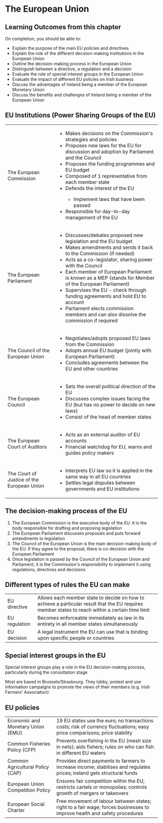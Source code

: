 # The European Union

## Learning Outcomes from this chapter​
On completion, you should be able to:
- Explain the purpose of the main EU policies and directives​
- Explain the role of the different decision-making institutions in the European Union ​
- Outline the decision-making process in the European Union​
- Distinguish between a directive, a regulation and a decision​
- Evaluate the role of special interest groups in the European Union​
- Evaluate the impact of different EU policies on Irish business​
- Discuss the advantages of Ireland being a member of the European Monetary Union ​
- Discuss the benefits and challenges of Ireland being a member of the European Union

## EU Institutions (Power Sharing Groups of the EU)

<table>
<tbody>
<tr>
<td>The European Commission</td>
<td><ul><li>Makes decisions on the Commission's strategies and policies</li><li>Proposes new laws for the EU for discussion and adoption by Parliament and the Council</li><li>Proposes the funding programmes and EU budget</li><li>Composed of 1 representative from each member state</li><li>Defends the interest of the EU</li><ul><li>Implement laws that have been passed</li></ul><li>Responsible for day-to-day management of the EU</li></ul></td>
</tr>
<tr>
<td>The European Parliament</td>
<td><ul><li>Discusses/debates proposed new legislation and the EU budget</li><li>Makes amendments and sends it back to the Commission (if needed)</li><li>Acts as a co-legislator, sharing power with the Council</li><li>Each member of European Parliament is known as a MEP (stands for Member of the European Parliament)</li><li>Supervises the EU - check through funding agreements and hold EU to account</li><li>Parliament elects commission members and can also dissolve the commission if required</li></ul></td>
</tr>
<tr>
<td>The Council of the European Union</td>
<td><ul><li>Negotiates/adopts proposed EU laws from the Commission</li><li>Adopts annual EU budget (jointly with European Parliament)</li><li>Concludes agreements between the EU and other countries</li></ul></td>
</tr>
<tr>
<td>The European Council</td>
<td><ul><li>Sets the overall political direction of the EU</li><li>Discusses complex issues facing the EU (but has no power to decide on new laws)</li><li>Consist of the head of member states</li></ul></td>
</tr>
<tr>
<td>The European Court of Auditors</td>
<td><ul><li>Acts as an external auditor of EU accounts</li><li>Financial watchdog for EU, warns and guides policy makers</li></ul></td>
</tr>
<tr>
<td>The Court of Justice of the European Union</td>
<td><ul><li>Interprets EU law so it is applied in the same way in all EU countries</li><li>Settles legal disputes between governments and EU institutions</li></ul></td>
</tr>
</tbody>
</table>

## The decision-making process of the EU

1. The European Commission is the executive body of the EU. It is the body responsible for drafting and proposing legislation 
2. The European Parliament discusses proposals and puts forward amendments to legislation
3. The Council of the European Union is the main decision-making body of the EU. If they agree to the proposal, there is co-decision with the European Parliament
4. Once legislation is passed by the Council of the European Union and Parliament, it is the Commission's responsibility to implement it using regulations, directives and decisions

## Different types of rules the EU can make

|  |  |
|-|-|
| EU directive | Allows each member state to decide on how to achieve a particular result that the EU requires member states to reach within a certain time limit |
| EU regulation | Becomes enforceable immediately as law in its entirety in all member states simultaneously |
| EU decision | A legal instrument the EU can use that is binding upon specific people or countries |

## Special interest groups in the EU

Special interest groups play a role in the EU decision-making process, particularly during the consultation stage

Most are based in Brussels/Strasbourg. They lobby, protest and use information campaigns to promote the views of their members (e.g. Irish Farmers' Association)

## EU policies

|  |  |
|-|-|
| Economic and Monetary Union (EMU) | 19 EU states use the euro; no transactions costs; risk of currency fluctuations; easy price comparisons; price stability |
| Common Fisheries Policy (CFP)  | Prevents overfishing in the EU (mesh size in nets); aids fishers; rules on who can fish in different EU waters |
| Common Agricultural Policy (CAP) | Provides direct payments to farmers to increase income; stabilises and regulates prices; Ireland gets structural funds |
| European Union Competition Policy | Ensures fair competition within the EU; restricts cartels or monopolies; controls growth of mergers or takeovers |
| European Social Charter | Free movement of labour between states; right to a fair wage; forces businesses to improve health and safety procedures |